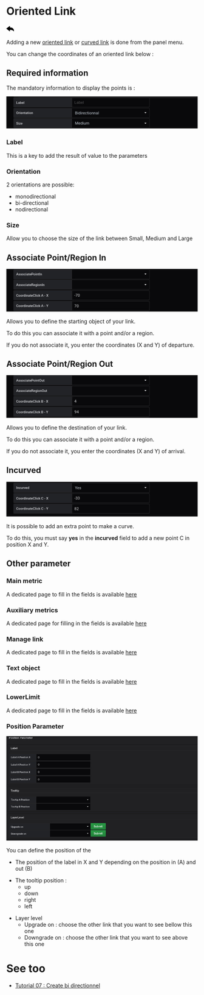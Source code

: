 # Oriented Link

[![](../../screenshots/other/Go-back.png)](coordinates.md)

Adding a new [oriented link](../panel/panel-oriented-link.md) or [curved link](../panel/panel-incurved-link.md) is done from the panel menu.

You can change the coordinates of an oriented link below :

## Required information

The mandatory information to display the points is :

![saisie oriented link](../../screenshots/editor/coordinates/screen-oriented-link/obligatoire.jpg)

### Label

This is a key to add the result of value to the parameters

### Orientation

2 orientations are possible:

- monodirectional
- bi-directional
- nodirectional

### Size

Allow you to choose the size of the link between Small, Medium and Large

## Associate Point/Region In

![associate in](../../screenshots/editor/coordinates/screen-oriented-link/in.jpg)

Allows you to define the starting object of your link.

To do this you can associate it with a point and/or a region.

If you do not associate it, you enter the coordinates (X and Y) of departure.

## Associate Point/Region Out

![associate out](../../screenshots/editor/coordinates/screen-oriented-link/out.jpg)

Allows you to define the destination of your link.

To do this you can associate it with a point and/or a region.

If you do not associate it, you enter the coordinates (X and Y) of arrival.

## Incurved

![incurved](../../screenshots/editor/coordinates/screen-oriented-link/incurved.jpg)

It is possible to add an extra point to make a curve.

To do this, you must say **yes** in the **incurved** field to add a new point C in position X and Y.

## Other parameter

### Main metric

A dedicated page to fill in the fields is available [here](coordinates-space-main-metric.md)

### Auxiliary metrics

A dedicated page for filling in the fields is available [here](coordinates-auxiliary-metric.md)

### Manage link

A dedicated page to fill in the fields is available [here](coordinates-manage-link.md)

### Text object

A dedicated page to fill in the fields is available [here](coordinates-object-text.md)

### LowerLimit

A dedicated page to fill in the fields is available [here](coordinates-lower-limit.md)

### Position Parameter

![position parameter](../../screenshots/editor/coordinates/screen-oriented-link/position-parameter.jpg)

You can define the position of the

- The position of the label in X and Y depending on the position in (A) and out (B)

* The tooltip position :
  - up
  - down
  - right
  - left

- Layer level
  - Upgrade on : choose the other link that you want to see bellow this one
  - Downgrade on : choose the other link that you want to see above this one

# See too

- [Tutorial 07 : Create bi directionnel](../demo/tutorial07.md)
